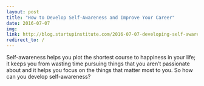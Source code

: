 ```yaml
---
layout: post
title: "How to Develop Self-Awareness and Improve Your Career"
date: 2016-07-07
img: 
link: http://blog.startupinstitute.com/2016-07-07-developing-self-awareness/
redirect_to: /
---
```

Self-awareness helps you plot the shortest course to happiness in your life; it keeps you from wasting time pursuing things that you aren’t passionate about and it helps you focus on the things that matter most to you. So how can you develop self-awareness?
